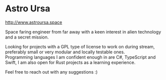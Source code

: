 # Astro Ursa

<http://www.astroursa.space>

Space faring engineer from far away with a keen interest in alien technology and a secret mission.

Looking for projects with a GPL type of license to work on during stream, preferably small or very modular and locally testable ones.  
Programming languages I am confident enough in are C#, TypeScript and Swift, I am also open for Rust projects as a learning experience. 

Feel free to reach out with any suggestions :)

<!---
astroursa/astroursa is a ✨ special ✨ repository because its `README.md` (this file) appears on your GitHub profile.
You can click the Preview link to take a look at your changes.
--->
